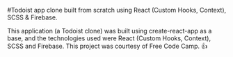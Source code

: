 #Todoist app clone built from scratch using React (Custom Hooks, Context), SCSS & Firebase. 

This application (a Todoist clone) was built using create-react-app as a base, and the technologies used were React (Custom Hooks, Context), SCSS and Firebase. This project was courtesy of Free Code Camp. :thumbsup: